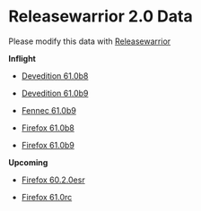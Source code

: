 

Releasewarrior 2.0 Data
=======================

Please modify this data with [Releasewarrior](https://github.com/mozilla-releng/releasewarrior-2.0)

**Inflight**

* [Devedition 61.0b8](/inflight/devedition/devedition-devedition-61.0b8.md)

* [Devedition 61.0b9](/inflight/devedition/devedition-devedition-61.0b9.md)

* [Fennec 61.0b9](/inflight/fennec/fennec-beta-61.0b9.md)

* [Firefox 61.0b8](/inflight/firefox/firefox-beta-61.0b8.md)

* [Firefox 61.0b9](/inflight/firefox/firefox-beta-61.0b9.md)

**Upcoming**

* [Firefox 60.2.0esr](/upcoming/firefox/firefox-esr60-60.2.0esr.md)

* [Firefox 61.0rc](/upcoming/firefox/firefox-release-rc-61.0rc.md)

